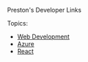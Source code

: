 Preston's Developer Links

Topics:
- [Web Development](webdev)
- [Azure](./azure)
- [React](./react)